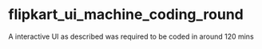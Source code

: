 # flipkart_ui_machine_coding_round

A interactive UI as described was required to be coded in around 120 mins
